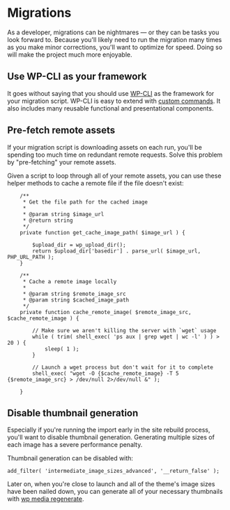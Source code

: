 Migrations
==========

As a developer, migrations can be nightmares — or they can be tasks you look forward to. Because you'll likely need to run the migration many times as you make minor corrections, you'll want to optimize for speed. Doing so will make the project much more enjoyable.

## Use WP-CLI as your framework

It goes without saying that you should use [WP-CLI](http://wp-cli.org/) as the framework for your migration script. WP-CLI is easy to extend with [custom commands](https://github.com/wp-cli/wp-cli/wiki/Commands-Cookbook). It also includes many reusable functional and presentational components.

## Pre-fetch remote assets

If your migration script is downloading assets on each run, you'll be spending too much time on redundant remote requests. Solve this problem by "pre-fetching" your remote assets.

Given a script to loop through all of your remote assets, you can use these helper methods to cache a remote file if the file doesn't exist:

```
	/**
	 * Get the file path for the cached image
	 *
	 * @param string $image_url
	 * @return string
	 */
	private function get_cache_image_path( $image_url ) {

		$upload_dir = wp_upload_dir();
		return $upload_dir['basedir'] . parse_url( $image_url, PHP_URL_PATH );
	}

	/**
	 * Cache a remote image locally
	 *
	 * @param string $remote_image_src
	 * @param string $cached_image_path
	 */
	private function cache_remote_image( $remote_image_src, $cache_remote_image ) {

		// Make sure we aren't killing the server with `wget` usage
		while ( trim( shell_exec( 'ps aux | grep wget | wc -l' ) ) > 20 ) {
			sleep( 1 );
		}

		// Launch a wget process but don't wait for it to complete
		shell_exec( "wget -O {$cache_remote_image} -T 5 {$remote_image_src} > /dev/null 2>/dev/null &" );

	}
```

## Disable thumbnail generation

Especially if you're running the import early in the site rebuild process, you'll want to disable thumbnail generation. Generating multiple sizes of each image has a severe performance penalty.

Thumbnail generation can be disabled with:

```
add_filter( 'intermediate_image_sizes_advanced', '__return_false' );
```

Later on, when you're close to launch and all of the theme's image sizes have been nailed down, you can generate all of your necessary thumbnails with [wp media regenerate](http://wp-cli.org/commands/media/regenerate/).
